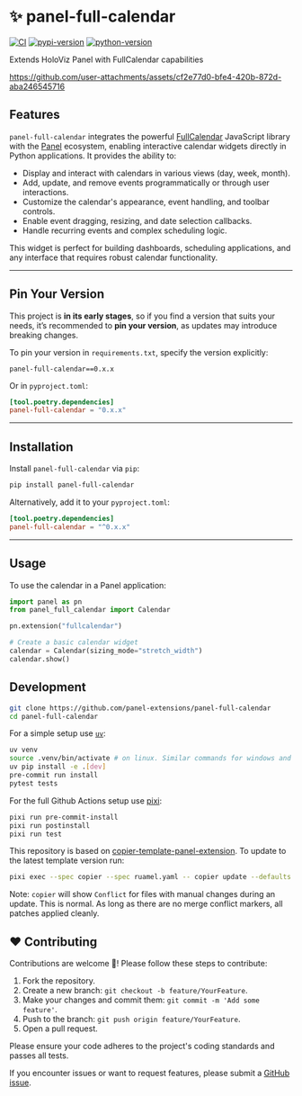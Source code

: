# ✨ panel-full-calendar

[![CI](https://img.shields.io/github/actions/workflow/status/panel-extensions/panel-full-calendar/ci.yml?style=flat-square&branch=main)](https://github.com/panel-extensions/panel-full-calendar/actions/workflows/ci.yml)
[![pypi-version](https://img.shields.io/pypi/v/panel-full-calendar.svg?logo=pypi&logoColor=white&style=flat-square)](https://pypi.org/project/panel-full-calendar)
[![python-version](https://img.shields.io/pypi/pyversions/panel-full-calendar?logoColor=white&logo=python&style=flat-square)](https://pypi.org/project/panel-full-calendar)

Extends HoloViz Panel with FullCalendar capabilities

https://github.com/user-attachments/assets/cf2e77d0-bfe4-420b-872d-aba246545716

## Features

`panel-full-calendar` integrates the powerful [FullCalendar](https://fullcalendar.io/) JavaScript library with the [Panel](https://panel.holoviz.org/) ecosystem, enabling interactive calendar widgets directly in Python applications. It provides the ability to:

- Display and interact with calendars in various views (day, week, month).
- Add, update, and remove events programmatically or through user interactions.
- Customize the calendar's appearance, event handling, and toolbar controls.
- Enable event dragging, resizing, and date selection callbacks.
- Handle recurring events and complex scheduling logic.

This widget is perfect for building dashboards, scheduling applications, and any interface that requires robust calendar functionality.

---

## Pin Your Version

This project is **in its early stages**, so if you find a version that suits your needs, it’s recommended to **pin your version**, as updates may introduce breaking changes.

To pin your version in `requirements.txt`, specify the version explicitly:

```text
panel-full-calendar==0.x.x
```

Or in `pyproject.toml`:

```toml
[tool.poetry.dependencies]
panel-full-calendar = "0.x.x"
```

---

## Installation

Install `panel-full-calendar` via `pip`:

```bash
pip install panel-full-calendar
```

Alternatively, add it to your `pyproject.toml`:

```toml
[tool.poetry.dependencies]
panel-full-calendar = "^0.x.x"
```

---

## Usage

To use the calendar in a Panel application:

```python
import panel as pn
from panel_full_calendar import Calendar

pn.extension("fullcalendar")

# Create a basic calendar widget
calendar = Calendar(sizing_mode="stretch_width")
calendar.show()
```

## Development

```bash
git clone https://github.com/panel-extensions/panel-full-calendar
cd panel-full-calendar
```

For a simple setup use [`uv`](https://docs.astral.sh/uv/):

```bash
uv venv
source .venv/bin/activate # on linux. Similar commands for windows and osx
uv pip install -e .[dev]
pre-commit run install
pytest tests
```

For the full Github Actions setup use [pixi](https://pixi.sh):

```bash
pixi run pre-commit-install
pixi run postinstall
pixi run test
```

This repository is based on [copier-template-panel-extension](https://github.com/panel-extensions/copier-template-panel-extension).
To update to the latest template version run:

```bash
pixi exec --spec copier --spec ruamel.yaml -- copier update --defaults --trust
```

Note: `copier` will show `Conflict` for files with manual changes during an update. This is normal. As long as there are no merge conflict markers, all patches applied cleanly.

## ❤️ Contributing

Contributions are welcome 🤗! Please follow these steps to contribute:

1. Fork the repository.
2. Create a new branch: `git checkout -b feature/YourFeature`.
3. Make your changes and commit them: `git commit -m 'Add some feature'`.
4. Push to the branch: `git push origin feature/YourFeature`.
5. Open a pull request.

Please ensure your code adheres to the project's coding standards and passes all tests.

If you encounter issues or want to request features, please submit a [GitHub issue](https://github.com/panel-extensions/panel-full-calendar/issues/new/choose).
